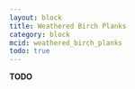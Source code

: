 ```yaml
---
layout: block
title: Weathered Birch Planks
category: block
mcid: weathered_birch_planks
todo: true
---
```



**TODO**
